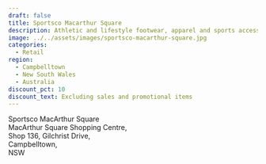 ```yaml
---
draft: false
title: Sportsco Macarthur Square
description: Athletic and lifestyle footwear, apparel and sports accessories
image: ../../assets/images/sportsco-macarthur-square.jpg
categories:
  - Retail
region:
  - Campbelltown
  - New South Wales
  - Australia
discount_pct: 10
discount_text: Excluding sales and promotional items
---
```

Sportsco MacArthur Square\
MacArthur Square Shopping Centre, \
Shop 136, Gilchrist Drive, \
Campbelltown, \
NSW
